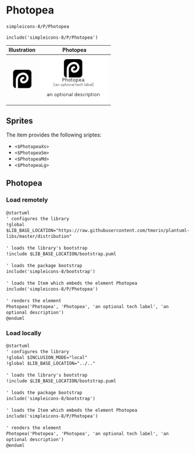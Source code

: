 # Photopea


```text
simpleicons-8/P/Photopea
```

```text
include('simpleicons-8/P/Photopea')
```



| Illustration | Photopea |
| :---: | :---: |
| ![illustration for Illustration](../../simpleicons-8/P/Photopea.png) | ![illustration for Photopea](../../simpleicons-8/P/Photopea.Local.png) |



## Sprites
The item provides the following sriptes:

- `<$PhotopeaXs>`
- `<$PhotopeaSm>`
- `<$PhotopeaMd>`
- `<$PhotopeaLg>`





## Photopea

### Load remotely
```plantuml
@startuml
' configures the library
!global $LIB_BASE_LOCATION="https://raw.githubusercontent.com/tmorin/plantuml-libs/master/distribution"

' loads the library's bootstrap
!include $LIB_BASE_LOCATION/bootstrap.puml

' loads the package bootstrap
include('simpleicons-8/bootstrap')

' loads the Item which embeds the element Photopea
include('simpleicons-8/P/Photopea')

' renders the element
Photopea('Photopea', 'Photopea', 'an optional tech label', 'an optional description')
@enduml
```

### Load locally
```plantuml
@startuml
' configures the library
!global $INCLUSION_MODE="local"
!global $LIB_BASE_LOCATION="../.."

' loads the library's bootstrap
!include $LIB_BASE_LOCATION/bootstrap.puml

' loads the package bootstrap
include('simpleicons-8/bootstrap')

' loads the Item which embeds the element Photopea
include('simpleicons-8/P/Photopea')

' renders the element
Photopea('Photopea', 'Photopea', 'an optional tech label', 'an optional description')
@enduml
```

